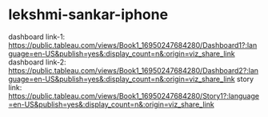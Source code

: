 # lekshmi-sankar-iphone

dashboard link-1: https://public.tableau.com/views/Book1_16950247684280/Dashboard1?:language=en-US&publish=yes&:display_count=n&:origin=viz_share_link
dashboard link-2: https://public.tableau.com/views/Book1_16950247684280/Dashboard2?:language=en-US&publish=yes&:display_count=n&:origin=viz_share_link
story link: https://public.tableau.com/views/Book1_16950247684280/Story1?:language=en-US&publish=yes&:display_count=n&:origin=viz_share_link
